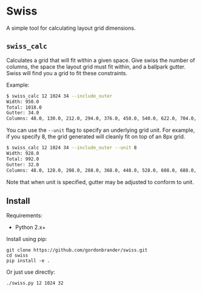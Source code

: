# Swiss

A simple tool for calculating layout grid dimensions.

## `swiss_calc`

Calculates a grid that will fit within a given space. Give swiss the number of columns, the space the layout grid must fit within, and a ballpark gutter. Swiss will find you a grid to fit these constraints.

Example:

```bash
$ swiss_calc 12 1024 34 --include_outer
Width: 950.0
Total: 1018.0
Gutter: 34.0
Columns: 48.0, 130.0, 212.0, 294.0, 376.0, 458.0, 540.0, 622.0, 704.0, 786.0, 868.0, 950.0
```

You can use the `--unit` flag to specify an underlying grid unit. For example, if you specify 8, the grid generated will cleanly fit on top of an 8px grid.

```bash
$ swiss_calc 12 1024 34 --include_outer --unit 8
Width: 928.0
Total: 992.0
Gutter: 32.0
Columns: 48.0, 128.0, 208.0, 288.0, 368.0, 448.0, 528.0, 608.0, 688.0, 768.0, 848.0, 928.0
```

Note that when unit is specified, gutter may be adjusted to conform to unit.

## Install

Requirements:

- Python 2.x+

Install using pip:

    git clone https://github.com/gordonbrander/swiss.git
    cd swiss
    pip install -e .

Or just use directly:

    ./swiss.py 12 1024 32